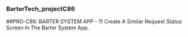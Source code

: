 ### BarterTech_projectC86
##PRO-C86: BARTER SYSTEM APP - 11
Create A Similar Request Status Screen In The Barter System App.
